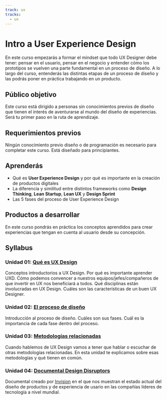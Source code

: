 ```yaml
---
track: ux
tracks:
  - ux
---
```


# Intro a User Experience Design

En este curso empezarás a formar el mindset que todo UX Designer debe tener:
pensar en el usuario, pensar en el negocio y entender cómo los prototipos se
vuelven una parte fundamental en un proceso de diseño. A lo largo del curso,
entenderás las distintas etapas de un proceso de diseño y las podrás poner en
práctica trabajando en un producto.

## Público objetivo

Este curso está dirigido a personas sin conocimientos previos de diseño que
tienen el interés de aventurarse al mundo del diseño de experiencias. Será tu
primer paso en la ruta de aprendizaje.

## Requerimientos previos

Ningún conocimiento previo diseño o de programación es necesario para completar
este curso. Está diseñado para principiantes.

## Aprenderás

* Qué es **User Experience Design** y por qué es importante en la creación de
  productos digitales
* La diferencia y similitud entre distintos frameworks como **Design Thinking**,
  **Lean Startup**, **Lean UX** y **Design Sprint**
* Las 5 fases del proceso de User Experience Design

## Productos a desarrollar

En este curso pondrás en práctica los conceptos aprendidos para crear
experiencias que tengan en cuenta al usuario desde su concepción.

## Syllabus

### Unidad 01: [Qué es UX Design](00-que-es-uxd)

Conceptos introductorios a UX Design. Por qué es importante aprender UXD. Cómo
podemos convencer a nuestros equipos/jefes/compañeros de que invertir en UX nos
beneficiará a todos. Qué disciplinas están involucradas en UX Design. Cuáles son
las características de un buen UX Designer.

### Unidad 02: [El proceso de diseño](01-el-proceso-de-diseno)

Introducción al proceso de diseño. Cuáles son sus fases. Cuál es la importancia
de cada fase dentro del proceso.

### Unidad 03: [Metodologías relacionadas](02-metodologias-relacionadas)

Cuando hablemos de UX Design vamos a tener que hablar o escuchar de otras
metodologías relacionadas. En esta unidad te explicamos sobre esas metodologías
y qué tienen en común.

### Unidad 04: [Documental Design Disruptors](03-design-disruptors)

Documental creado por [Invision](http://invisionapp.com/) en el que nos muestran
el estado actual del diseño de productos y de experiencia de usario en las
compañías líderes de tecnología a nivel mundial.
